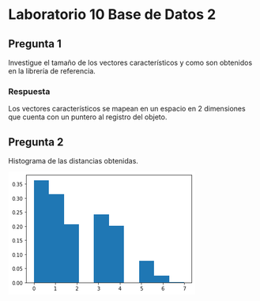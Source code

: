 # Laboratorio 10 Base de Datos 2

## Pregunta 1
Investigue el tamaño de los vectores característicos y como son 
obtenidos en la librería de referencia.

### Respuesta

Los vectores característicos se mapean en un espacio en 2 dimensiones que cuenta con un puntero al registro del objeto.

## Pregunta 2

Histograma de las distancias obtenidas.

![Screenshot](output.png)
